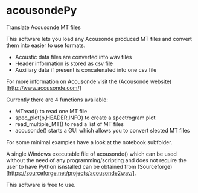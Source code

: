 # acousondePy
 Translate Acousonde MT files
 
 This software lets you load any Acousonde produced MT files and convert them into easier to use formats.
- Acoustic data files are converted into wav files
- Header information is stored as csv file
- Auxiliary data if present is concatenated into one csv file

For more information on Acousonde visit the (Acousonde website)[http://www.acousonde.com/]

Currently there are 4 functions available:

- MTread() to read one MT file
- spec_plot(p,HEADER,INFO) to create a spectrogram plot
- read_multiple_MT() to read a list of MT files
- acousonde() starts a GUI which allows you to convert slected MT files

For some minimal examples have a look at the notebook subfolder.  

A single Windows executable file of acousonde() which can be used without the need of any programming/scripting and does not require the user to have Python isnstalled can be obtained from (Sourceforge)[https://sourceforge.net/projects/acousonde2wav/].

This software is free to use.
